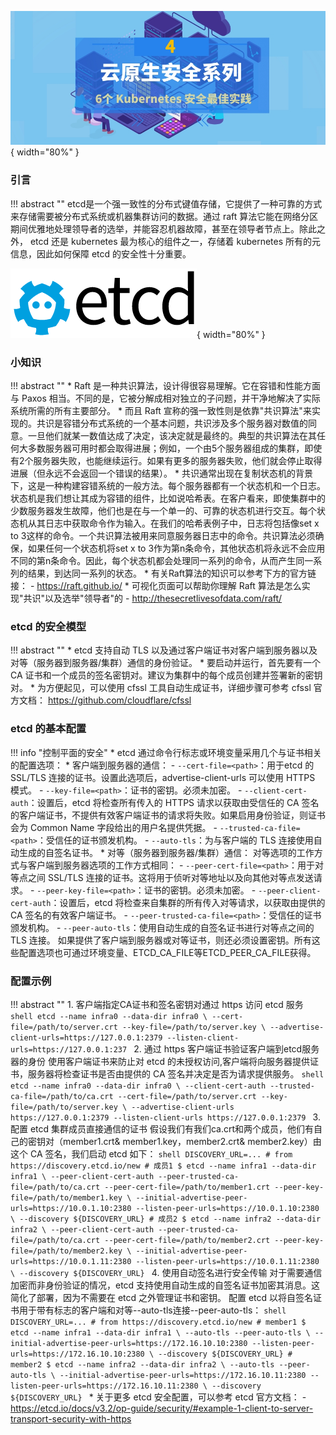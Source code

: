 ![配图](../../img/related/cloudnativesec-series4-pic4.jpeg){ width="80%" }
### 引言

!!! abstract ""
    etcd是一个强一致性的分布式键值存储，它提供了一种可靠的方式来存储需要被分布式系统或机器集群访问的数据。通过 raft 算法它能在网络分区期间优雅地处理领导者的选举，并能容忍机器故障，甚至在领导者节点上。除此之外， etcd 还是 kubernetes 最为核心的组件之一，存储着 kubernetes 所有的元信息，因此如何保障 etcd 的安全性十分重要。

![配图](../../img/related/cloudnativesec-series5-pic1.png){ width="80%" }

### 小知识
!!! abstract ""
    * Raft 是一种共识算法，设计得很容易理解。它在容错和性能方面与 Paxos 相当。不同的是，它被分解成相对独立的子问题，并干净地解决了实际系统所需的所有主要部分。
    * 而且 Raft 宣称的强一致性则是依靠"共识算法"来实现的。共识是容错分布式系统的一个基本问题，共识涉及多个服务器对数值的同意。一旦他们就某一数值达成了决定，该决定就是最终的。典型的共识算法在其任何大多数服务器可用时都会取得进展；例如，一个由5个服务器组成的集群，即使有2个服务器失败，也能继续运行。如果有更多的服务器失败，他们就会停止取得进展（但永远不会返回一个错误的结果）。
    * 共识通常出现在复制状态机的背景下，这是一种构建容错系统的一般方法。每个服务器都有一个状态机和一个日志。状态机是我们想让其成为容错的组件，比如说哈希表。在客户看来，即使集群中的少数服务器发生故障，他们也是在与一个单一的、可靠的状态机进行交互。每个状态机从其日志中获取命令作为输入。在我们的哈希表例子中，日志将包括像set x to 3这样的命令。一个共识算法被用来同意服务器日志中的命令。共识算法必须确保，如果任何一个状态机将set x to 3作为第n条命令，其他状态机将永远不会应用不同的第n条命令。因此，每个状态机都会处理同一系列的命令，从而产生同一系列的结果，到达同一系列的状态。
    * 有关Raft算法的知识可以参考下方的官方链接：
        - https://raft.github.io/
    * 可视化页面可以帮助你理解 Raft 算法是怎么实现"共识"以及选举"领导者"的
        - http://thesecretlivesofdata.com/raft/

### etcd 的安全模型

!!! abstract ""
    * etcd 支持自动 TLS 以及通过客户端证书对客户端到服务器以及对等（服务器到服务器/集群）通信的身份验证。
    * 要启动并运行，首先要有一个 CA 证书和一个成员的签名密钥对。建议为集群中的每个成员创建并签署新的密钥对。
    * 为方便起见，可以使用 cfssl 工具自动生成证书，详细步骤可参考 cfssl 官方文档： https://github.com/cloudflare/cfssl


### etcd 的基本配置
!!! info "控制平面的安全"
    * etcd 通过命令行标志或环境变量采用几个与证书相关的配置选项：
    * 客户端到服务器的通信：
        - `--cert-file=<path>`：用于etcd 的 SSL/TLS 连接的证书。设置此选项后，advertise-client-urls 可以使用 HTTPS 模式。
        - `--key-file=<path>`：证书的密钥。必须未加密。
        - `--client-cert-auth`：设置后，etcd 将检查所有传入的 HTTPS 请求以获取由受信任的 CA 签名的客户端证书，不提供有效客户端证书的请求将失败。如果启用身份验证，则证书会为 Common Name 字段给出的用户名提供凭据。
        - `--trusted-ca-file=<path>`：受信任的证书颁发机构。
        - `--auto-tls`：为与客户端的 TLS 连接使用自动生成的自签名证书。
    * 对等（服务器到服务器/集群）通信：
        对等选项的工作方式与客户端到服务器选项的工作方式相同：
        - `--peer-cert-file=<path>`：用于对等点之间 SSL/TLS 连接的证书。这将用于侦听对等地址以及向其他对等点发送请求。
        - `--peer-key-file=<path>`：证书的密钥。必须未加密。
        - `--peer-client-cert-auth`：设置后，etcd 将检查来自集群的所有传入对等请求，以获取由提供的 CA 签名的有效客户端证书。
        - `--peer-trusted-ca-file=<path>`：受信任的证书颁发机构。
        - `--peer-auto-tls`：使用自动生成的自签名证书进行对等点之间的 TLS 连接。
    如果提供了客户端到服务器或对等证书，则还必须设置密钥。所有这些配置选项也可通过环境变量、ETCD_CA_FILE等ETCD_PEER_CA_FILE获得。

### 配置示例
!!! abstract ""
    1. 客户端指定CA证书和签名密钥对通过 https 访问 etcd 服务
    ```shell
    etcd --name infra0 --data-dir infra0 \
    --cert-file=/path/to/server.crt --key-file=/path/to/server.key \
    --advertise-client-urls=https://127.0.0.1:2379 --listen-client-urls=https://127.0.0.1:237
    ```
    2. 通过 https 客户端证书验证客户端到etcd服务器的身份
    使用客户端证书来防止对 etcd 的未授权访问,客户端将向服务器提供证书，服务器将检查证书是否由提供的 CA 签名并决定是否为请求提供服务。
    ```shell
    etcd --name infra0 --data-dir infra0 \
    --client-cert-auth --trusted-ca-file=/path/to/ca.crt --cert-file=/path/to/server.crt --key-file=/path/to/server.key \
    --advertise-client-urls https://127.0.0.1:2379 --listen-client-urls https://127.0.0.1:2379
    ```
    3. 配置 etcd 集群成员直接通信的证书
    假设我们有我们ca.crt和两个成员，他们有自己的密钥对（member1.crt& member1.key，member2.crt& member2.key）由这个 CA 签名，我们启动 etcd 如下：
    ```shell
    DISCOVERY_URL=... # from https://discovery.etcd.io/new
    # 成员1
    $ etcd --name infra1 --data-dir infra1 \
      --peer-client-cert-auth --peer-trusted-ca-file=/path/to/ca.crt --peer-cert-file=/path/to/member1.crt --peer-key-file=/path/to/member1.key \
      --initial-advertise-peer-urls=https://10.0.1.10:2380 --listen-peer-urls=https://10.0.1.10:2380 \
      --discovery ${DISCOVERY_URL}
    # 成员2
    $ etcd --name infra2 --data-dir infra2 \
      --peer-client-cert-auth --peer-trusted-ca-file=/path/to/ca.crt --peer-cert-file=/path/to/member2.crt --peer-key-file=/path/to/member2.key \
      --initial-advertise-peer-urls=https://10.0.1.11:2380 --listen-peer-urls=https://10.0.1.11:2380 \
      --discovery ${DISCOVERY_URL}
    ```
    4. 使用自动签名进行安全传输
    对于需要通信加密而非身份验证的情况，etcd 支持使用自动生成的自签名证书加密其消息。这简化了部署，因为不需要在 etcd 之外管理证书和密钥。
    配置 etcd 以将自签名证书用于带有标志的客户端和对等--auto-tls连接--peer-auto-tls：
    ```shell
    DISCOVERY_URL=... # from https://discovery.etcd.io/new
    # member1
    $ etcd --name infra1 --data-dir infra1 \
      --auto-tls --peer-auto-tls \
      --initial-advertise-peer-urls=https://172.16.10.10:2380 --listen-peer-urls=https://172.16.10.10:2380 \
      --discovery ${DISCOVERY_URL}
    # member2
    $ etcd --name infra2 --data-dir infra2 \
      --auto-tls --peer-auto-tls \
      --initial-advertise-peer-urls=https://172.16.10.11:2380 --listen-peer-urls=https://172.16.10.11:2380 \
      --discovery ${DISCOVERY_URL}
    ```
    * 关于更多 etcd 安全配置，可以参考 etcd 官方文档：
        - https://etcd.io/docs/v3.2/op-guide/security/#example-1-client-to-server-transport-security-with-https